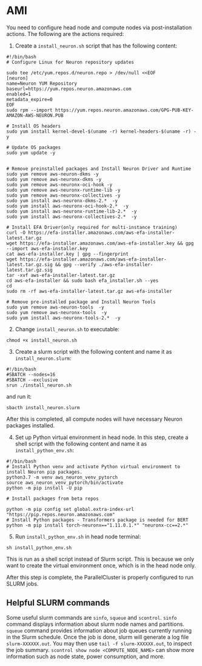 # AMI 

You need to configure head node and compute nodes via post-installation actions. The following are the actions required:

1. Create a `install_neuron.sh` script that has the following content:

```
#!/bin/bash
# Configure Linux for Neuron repository updates

sudo tee /etc/yum.repos.d/neuron.repo > /dev/null <<EOF
[neuron]
name=Neuron YUM Repository
baseurl=https://yum.repos.neuron.amazonaws.com
enabled=1
metadata_expire=0
EOF
sudo rpm --import https://yum.repos.neuron.amazonaws.com/GPG-PUB-KEY-AMAZON-AWS-NEURON.PUB

# Install OS headers
sudo yum install kernel-devel-$(uname -r) kernel-headers-$(uname -r) -y

# Update OS packages
sudo yum update -y


# Remove preinstalled packages and Install Neuron Driver and Runtime
sudo yum remove aws-neuron-dkms -y
sudo yum remove aws-neuronx-dkms -y
sudo yum remove aws-neuronx-oci-hook -y
sudo yum remove aws-neuronx-runtime-lib -y
sudo yum remove aws-neuronx-collectives -y
sudo yum install aws-neuronx-dkms-2.*  -y
sudo yum install aws-neuronx-oci-hook-2.*  -y
sudo yum install aws-neuronx-runtime-lib-2.*  -y
sudo yum install aws-neuronx-collectives-2.*  -y

# Install EFA Driver(only required for multi-instance training)
curl -O https://efa-installer.amazonaws.com/aws-efa-installer-latest.tar.gz
wget https://efa-installer.amazonaws.com/aws-efa-installer.key && gpg --import aws-efa-installer.key
cat aws-efa-installer.key | gpg --fingerprint
wget https://efa-installer.amazonaws.com/aws-efa-installer-latest.tar.gz.sig && gpg --verify ./aws-efa-installer-latest.tar.gz.sig
tar -xvf aws-efa-installer-latest.tar.gz
cd aws-efa-installer && sudo bash efa_installer.sh --yes
cd
sudo rm -rf aws-efa-installer-latest.tar.gz aws-efa-installer

# Remove pre-installed package and Install Neuron Tools
sudo yum remove aws-neuron-tools  -y
sudo yum remove aws-neuronx-tools  -y
sudo yum install aws-neuronx-tools-2.*  -y
```

2. Change `install_neuron.sh` to executable:
```
chmod +x install_neuron.sh
```

3. Create a slurm script with the following content and name it as `install_neuron.slurm`:

```
#!/bin/bash
#SBATCH --nodes=16
#SBATCH --exclusive
srun ./install_neuron.sh
```

and run it:

```
sbacth install_neuron.slurm
```

After this is completed, all compute nodes will have necessary Neuron packages installed.

4. Set up Python virtual environment in head node. In this step, create a shell script with the following content and name it as `install_python_env.sh`:

```
#!/bin/bash
# Install Python venv and activate Python virtual environment to install Neuron pip packages.
python3.7 -m venv aws_neuron_venv_pytorch
source aws_neuron_venv_pytorch/bin/activate
python -m pip install -U pip

# Install packages from beta repos

python -m pip config set global.extra-index-url "https://pip.repos.neuron.amazonaws.com"
# Install Python packages - Transformers package is needed for BERT
python -m pip install torch-neuronx=="1.11.0.1.*" "neuronx-cc==2.*" 
```

5. Run `install_python_env.sh` in head node terminal:
```
sh install_python_env.sh
```
This is run as a shell script instead of Slurm script. This is because we only want to create the virtual environment once, which is in the head node only. 

After this step is complete, the ParallelCluster is properly configured to run SLURM jobs.


## Helpful SLURM commands
Some useful slurm commands are `sinfo`,  `squeue` and `scontrol`. `sinfo` command displays information about slurm node names and partitions. `squeue` command provides information about job queues currently running in the Slurm schedule. Once the job is done, slurm will generate a log file `slurm-XXXXXX.out`. You may then use `tail -f slurm-XXXXXX.out`, to inspect the job summary. `scontrol show node <COMPUTE_NODE_NAME>` can show more information such as node state, power consumption, and more.